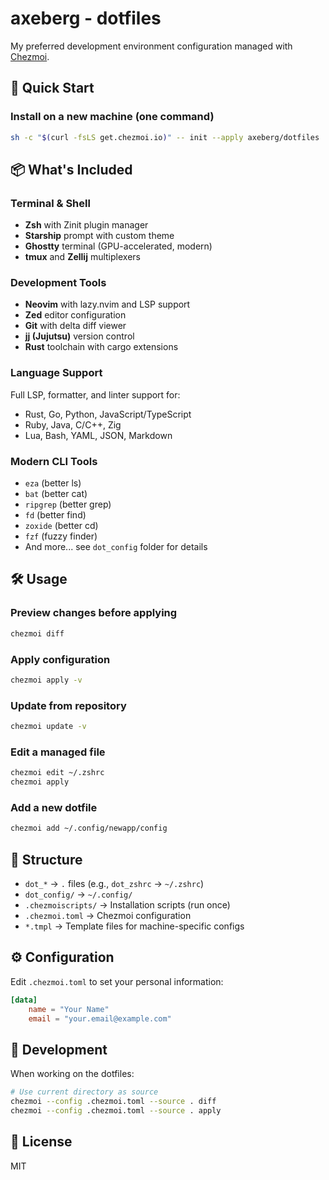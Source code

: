 # axeberg - dotfiles

My preferred development environment configuration managed with [Chezmoi](https://www.chezmoi.io/).

## 🚀 Quick Start

### Install on a new machine (one command)
```bash
sh -c "$(curl -fsLS get.chezmoi.io)" -- init --apply axeberg/dotfiles
```

## 📦 What's Included

### Terminal & Shell
- **Zsh** with Zinit plugin manager
- **Starship** prompt with custom theme
- **Ghostty** terminal (GPU-accelerated, modern)
- **tmux** and **Zellij** multiplexers

### Development Tools
- **Neovim** with lazy.nvim and LSP support
- **Zed** editor configuration
- **Git** with delta diff viewer
- **jj (Jujutsu)** version control
- **Rust** toolchain with cargo extensions

### Language Support
Full LSP, formatter, and linter support for:
- Rust, Go, Python, JavaScript/TypeScript
- Ruby, Java, C/C++, Zig
- Lua, Bash, YAML, JSON, Markdown

### Modern CLI Tools
- `eza` (better ls)
- `bat` (better cat)
- `ripgrep` (better grep)
- `fd` (better find)
- `zoxide` (better cd)
- `fzf` (fuzzy finder)
- And more... see `dot_config` folder for details

## 🛠️ Usage

### Preview changes before applying
```bash
chezmoi diff
```

### Apply configuration
```bash
chezmoi apply -v
```

### Update from repository
```bash
chezmoi update -v
```

### Edit a managed file
```bash
chezmoi edit ~/.zshrc
chezmoi apply
```

### Add a new dotfile
```bash
chezmoi add ~/.config/newapp/config
```

## 📁 Structure

- `dot_*` → `.` files (e.g., `dot_zshrc` → `~/.zshrc`)
- `dot_config/` → `~/.config/`
- `.chezmoiscripts/` → Installation scripts (run once)
- `.chezmoi.toml` → Chezmoi configuration
- `*.tmpl` → Template files for machine-specific configs

## ⚙️ Configuration

Edit `.chezmoi.toml` to set your personal information:
```toml
[data]
    name = "Your Name"
    email = "your.email@example.com"
```

## 🔧 Development

When working on the dotfiles:
```bash
# Use current directory as source
chezmoi --config .chezmoi.toml --source . diff
chezmoi --config .chezmoi.toml --source . apply
```

## 📝 License

MIT
